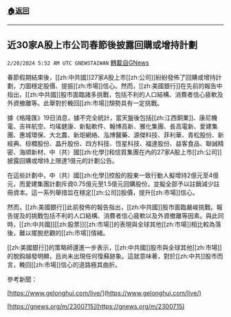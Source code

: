###  [:house:返回](README.md)
---


## 近30家A股上市公司春節後披露回購或增持計劃
`2/20/2024 5:52 AM UTC GNEWSTAIWAN` [轉載自GNews](https://gnews.org/articles/2324628)



春節假期結束後，[[zh:中共國]]27家A股上市[[zh:公司]]紛紛發佈了回購或增持計劃，力圖穩定股價、提振[[zh:市場]]信心。然而，[[zh:美國銀行]]在先前的報告中指出，[[zh:中共國]]股市面臨諸多挑戰，包括不利的人口結構、消費者信心疲軟及外資撤離等。此舉對於輓回[[zh:市場]]頹勢具有一定挑戰。  

據《格隆匯》19日消息，據不完全統計，當天盤後包括[[zh:江西銅業]]、康尼機電、吉祥航空、均瑤健康、新點軟件、翰博高新、雅化集團、長高電新、愛建集團、惠城環保、大北農、新炬網絡、泓博醫藥、源傑科技、菲利華、青松股份、新經典、棕櫚股份、晶升股份、四方科技、恆星科技、福達股份、益客食品、聯誠精密、海順新材、中（共）國[[zh:化學]]和信質集團在內的27家A股上市[[zh:公司]]披露回購或增持上限達1億元的計劃公告。

  

在這些計劃中，中（共）國[[zh:化學]]控股的股東一致行動人擬增持2億元至4億元，而愛建集團計劃斥資0.75億元至1.5億元回購股份，並擬全部予以註銷減少註冊資本。這一系列舉措旨在穩定[[zh:公司]]股價，提升[[zh:市場]]信心。

  

然而，[[zh:美國銀行]]此前發佈的報告指出，[[zh:中共國]]股市面臨嚴峻挑戰。報告提及的挑戰包括不利的人口結構、消費者信心疲軟以及外資撤離等因素。與此同時，[[zh:中共國]][[zh:股票]][[zh:市場]]的表現與全球其他[[zh:市場]]相比較為落後，難以擺脫悲觀的[[zh:市場]]情緒。

  

[[zh:美國銀行]]的策略師還進一步表示，[[zh:中共國]]股市與全球其他[[zh:市場]]的脫鈎越發明顯，且尚未出現任何復蘇跡象。這就意味著，對於[[zh:中共]]股市而言，輓回[[zh:市場]]信心的道路極其曲折。

  

參考新聞：

[https://www.gelonghui.com/live/](https://www.gelonghui.com/live/)

[https://gnews.org/m/2300715](https://gnews.org/m/2300715)
